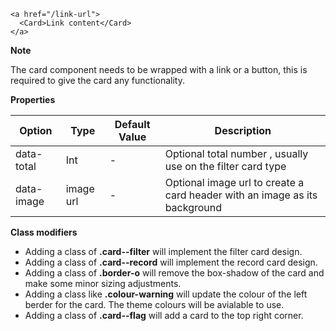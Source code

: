```
<a href="/link-url">
  <Card>Link content</Card>
</a>
```

**Note**

The card component needs to be wrapped with a link or a button, this is required to give the card any functionality.

**Properties**

| Option | Type | Default Value | Description |
| ------ | ---- | ------------- | ----------- |
| data-total | Int | - | Optional total number , usually use on the filter card type |
| data-image | image url | - | Optional image url to create a card header with an image as its background |

**Class modifiers**

- Adding a class of **.card--filter** will implement the filter card design. 
- Adding a class of **.card--record** will implement the record card design. 
- Adding a class of **.border-o** will remove the box-shadow of the card and make some minor sizing adjustments. 
- Adding a class like **.colour-warning** will update the colour of the left berder for the card. The theme colours will be avialable to use.
- Adding a class of **.card--flag** will add a card to the top right corner. 
